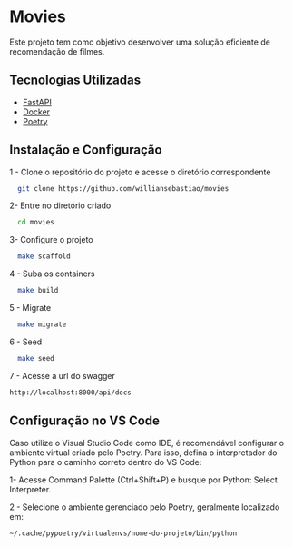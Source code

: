 # Movies

Este projeto tem como objetivo desenvolver uma solução eficiente de recomendação de filmes.


## Tecnologias Utilizadas

- [FastAPI](https://fastapi.tiangolo.com/)
- [Docker](https://www.docker.com/)
- [Poetry](https://python-poetry.org/)
## Instalação e Configuração

1 - Clone o repositório do projeto e acesse o diretório correspondente

```bash
  git clone https://github.com/williansebastiao/movies
```

2- Entre no diretório criado

```bash
  cd movies
```

3- Configure o projeto

```bash
  make scaffold
```

4 - Suba os containers

```bash
  make build
```

5 - Migrate

```bash
  make migrate
```

6 - Seed

```bash
  make seed
```

7 - Acesse a url do swagger

```bash
http://localhost:8000/api/docs
```

## Configuração no VS Code

Caso utilize o Visual Studio Code como IDE, é recomendável configurar o ambiente virtual criado pelo Poetry. Para isso, defina o interpretador do Python para o caminho correto dentro do VS Code:

1- Acesse Command Palette (Ctrl+Shift+P) e busque por Python: Select Interpreter.

2 - Selecione o ambiente gerenciado pelo Poetry, geralmente localizado em:

```bash
~/.cache/pypoetry/virtualenvs/nome-do-projeto/bin/python
```

